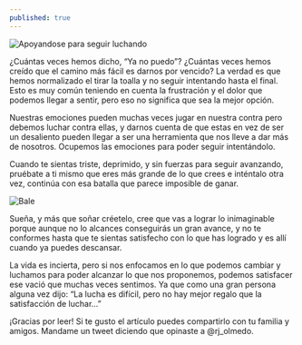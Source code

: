 ```yaml
---
published: true
---
```

![Apoyandose para seguir luchando]({{site.baseurl}}/images/luchar.jpg)


¿Cuántas veces hemos dicho, “Ya no puedo”? ¿Cuántas veces hemos creído que el camino más fácil es darnos por vencido? La verdad es que hemos normalizado el tirar la toalla y no seguir intentando hasta el final. Esto es muy común teniendo en cuenta la frustración y el dolor que podemos llegar a sentir, pero eso no significa que sea la mejor opción.

Nuestras emociones pueden muchas veces jugar en nuestra contra pero debemos luchar contra ellas, y darnos cuenta de que estas en vez de ser un desaliento pueden llegar a ser una herramienta que nos lleve a dar más de nosotros. Ocupemos las emociones para poder seguir intentándolo.

Cuando te sientas triste, deprimido, y sin fuerzas para seguir avanzando, pruébate a ti mismo que eres más grande de lo que crees e inténtalo otra vez, continúa con esa batalla que parece imposible de ganar.


![Bale]({{site.baseurl}}/images/bale.jpg)


Sueña, y más que soñar créetelo, cree que vas a lograr lo inimaginable porque aunque no lo alcances conseguirás un gran avance, y no te conformes hasta que te sientas satisfecho con lo que has logrado y es allí cuando ya puedes descansar.

La vida es incierta, pero si nos enfocamos en lo que podemos cambiar y luchamos para poder alcanzar lo que nos proponemos, podemos satisfacer ese vació que muchas veces sentimos. Ya que como una gran persona alguna vez dijo: “La lucha es difícil, pero no hay mejor regalo que la satisfacción de luchar…”

¡Gracias por leer! Si te gusto el artículo puedes compartirlo con tu familia y amigos. Mandame un tweet diciendo que opinaste a @rj_olmedo.

